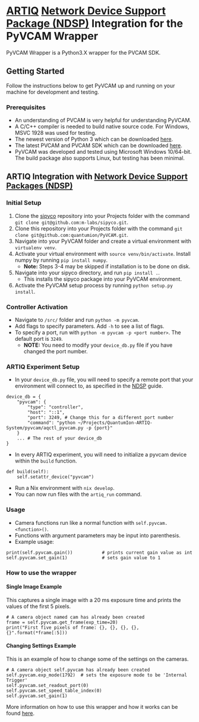 # [ARTIQ](http://m-labs.hk/experiment-control/artiq/) [Network Device Support Package (NDSP)](https://m-labs.hk/artiq/manual/developing_a_ndsp.html) Integration for the PyVCAM Wrapper

PyVCAM Wrapper is a Python3.X wrapper for the PVCAM SDK.

## Getting Started
Follow the instructions below to get PyVCAM up and running on your machine for development and testing.


### Prerequisites
* An understanding of PVCAM is very helpful for understanding PyVCAM.
* A C/C++ compiler is needed to build native source code. For Windows, MSVC 1928 was used for testing.
* The newest version of Python 3 which can be downloaded [here](https://www.python.org/downloads/).
* The latest PVCAM and PVCAM SDK which can be downloaded [here](https://www.photometrics.com/support/software/#software).
* PyVCAM was developed and tested using Microsoft Windows 10/64-bit. The build package also supports Linux, but testing has been minimal.

## ARTIQ Integration with [Network Device Support Packages (NDSP)](https://m-labs.hk/artiq/manual/developing_a_ndsp.html)
### Initial Setup
1. Clone the [sipyco](https://github.com/m-labs/sipyco) repository into your Projects folder with the command ```git clone git@github.com:m-labs/sipyco.git```.
2. Clone this repository into your Projects folder with the command ```git clone git@github.com:quantumion/PyVCAM.git```.
3. Navigate into your PyVCAM folder and create a virtual environment with ```virtualenv venv```. 
4. Activate your virtual environment with ```source venv/bin/activate```. Install numpy by running ```pip install numpy```.
    * **Note:** Steps 3-4 may be skipped if installation is to be done on disk.
5. Navigate into your sipyco directory, and run ```pip install .```.
    * This installs the sipyco package into your PyVCAM environment.
6. Activate the PyVCAM setup process by running ```python setup.py install```.

### Controller Activation
* Navigate to ```/src/``` folder and run ```python -m pyvcam```.
* Add flags to specify parameters. Add ```-h``` to see a list of flags.
* To specify a port, run with ```python -m pyvcam -p <port number>```. The default port is ```3249```.
    * **NOTE:** You need to modify your ```device_db.py``` file if you have changed the port number.
    
### ARTIQ Experiment Setup
* In your ```device_db.py``` file, you will need to specify a remote port that your environment will connect to, as specified in the [NDSP](https://m-labs.hk/artiq/manual/developing_a_ndsp.html) guide.
```
device_db = {
    "pyvcam": {
        "type": "controller",
        "host": "::1",
        "port": 3249, # Change this for a different port number
        "command": "python ~/Projects/QuantumIon-ARTIQ-System/pyvcam/aqctl_pyvcam.py -p {port}"
    }
    ... # The rest of your device_db
}
```
* In every ARTIQ experiment, you will need to initialize a pyvcam device within the ```build``` function.
```
def build(self):
    self.setattr_device("pyvcam")
```
* Run a Nix environment with ```nix develop```.
* You can now run files with the ```artiq_run``` command.

### Usage
* Camera functions run like a normal function with ```self.pyvcam.<function>()```.
* Functions with argument parameters may be input into parenthesis.
* Example usage:
```
print(self.pyvcam.gain())           # prints current gain value as int
self.pyvcam.set_gain(1)             # sets gain value to 1
```

### How to use the wrapper
#### Single Image Example
This captures a single image with a 20 ms exposure time and prints the values of the first 5 pixels.
```
# A camera object named cam has already been created
frame = self.pyvcam.get_frame(exp_time=20)
print("First five pixels of frame: {}, {}, {}, {}, {}".format(*frame[:5]))
```

#### Changing Settings Example
This is an example of how to change some of the settings on the cameras.
```
# A camera object self.pyvcam has already been created
self.pyvcam.exp_mode(1792)  # sets the exposure mode to be 'Internal Trigger'
self.pyvcam.set_readout_port(0)
self.pyvcam.set_speed_table_index(0)
self.pyvcam.set_gain(1)
```

More information on how to use this wrapper and how it works can be found [here](https://github.com/Photometrics/PyVCAM/blob/master/docs/PyVCAM%20Wrapper.md).